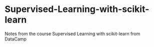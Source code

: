 # Supervised-Learning-with-scikit-learn
Notes from the course Supervised Learning with scikit-learn from DataCamp

